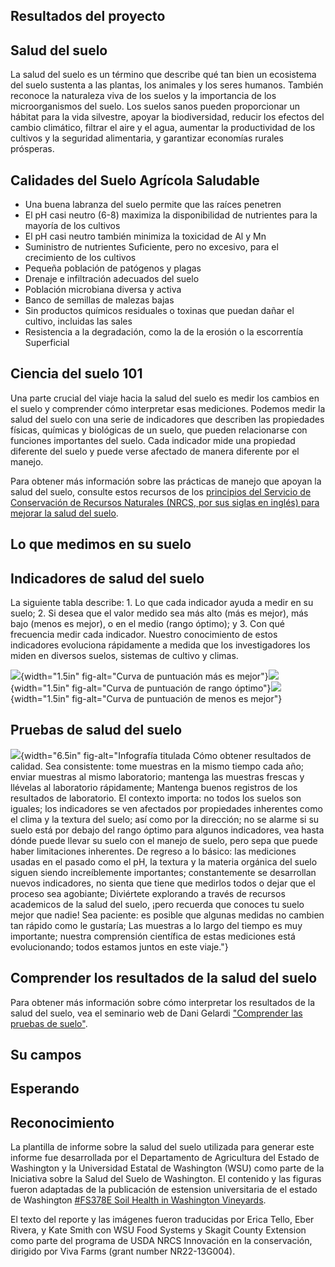 <!--section:project_results-->
## Resultados del proyecto


<!--section:soil_health-->
## Salud del suelo

La salud del suelo es un término que describe qué tan bien un ecosistema del
suelo sustenta a las plantas, los animales y los seres humanos. También reconoce
la naturaleza viva de los suelos y la importancia de los microorganismos del
suelo. Los suelos sanos pueden proporcionar un hábitat para la vida silvestre,
apoyar la biodiversidad, reducir los efectos del cambio climático, filtrar el
aire y el agua, aumentar la productividad de los cultivos y la seguridad
alimentaria, y garantizar economías rurales prósperas.

<!--section:soil_qualities-->
## Calidades del Suelo Agrícola Saludable

-   Una buena labranza del suelo permite que las raíces penetren
-   El pH casi neutro (6-8) maximiza la disponibilidad de nutrientes para la
    mayoría de los cultivos
-   El pH casi neutro también minimiza la toxicidad de Al y Mn
-   Suministro de nutrientes Suficiente, pero no excesivo, para el crecimiento
    de los cultivos
-   Pequeña población de patógenos y plagas
-   Drenaje e infiltración adecuados del suelo
-   Población microbiana diversa y activa
-   Banco de semillas de malezas bajas
-   Sin productos químicos residuales o toxinas que puedan dañar el cultivo,
    incluidas las sales
-   Resistencia a la degradación, como la de la erosión o la escorrentía
    Superficial

<!--section:soil_science-->
## Ciencia del suelo 101

Una parte crucial del viaje hacia la salud del suelo es medir los cambios en el
suelo y comprender cómo interpretar esas mediciones. Podemos medir la salud del
suelo con una serie de indicadores que describen las propiedades físicas,
químicas y biológicas de un suelo, que pueden relacionarse con funciones
importantes del suelo. Cada indicador mide una propiedad diferente del suelo y
puede verse afectado de manera diferente por el manejo.

Para obtener más información sobre las prácticas de manejo que apoyan la salud
del suelo, consulte estos recursos de los [principios del Servicio de
Conservación de Recursos Naturales (NRCS, por sus siglas en inglés) para mejorar
la salud del
suelo](https://www.nrcs.usda.gov/conservation-basics/natural-resource-concerns/soils/soil-health).

<!--section:measured_soil-->
## Lo que medimos en su suelo

<!--section:indicators-->
## Indicadores de salud del suelo

La siguiente tabla describe: 1. Lo que cada indicador ayuda a medir en su suelo;
2. Si desea que el valor medido sea más alto (más es mejor), más bajo (menos es
mejor), o en el medio (rango óptimo); y 3. Con qué frecuencia medir cada
indicador. Nuestro conocimiento de estos indicadores evoluciona rápidamente a
medida que los investigadores los miden en diversos suelos, sistemas de cultivo
y climas.

![](https://raw.githack.com/WA-Department-of-Agriculture/soils/main/figures/curve-more-spanish.png){width="1.5in" fig-alt="Curva de puntuación más es mejor"}![](https://raw.githack.com/WA-Department-of-Agriculture/soils/main/figures/curve-optimal-spanish.png){width="1.5in" fig-alt="Curva de puntuación de rango óptimo"}![](https://raw.githack.com/WA-Department-of-Agriculture/soils/main/figures/curve-less-spanish.png){width="1.5in" fig-alt="Curva de puntuación de menos es mejor"}

<!--section:testing-->
## Pruebas de salud del suelo

![](https://raw.githack.com/WA-Department-of-Agriculture/soils/main/figures/quality-results-spanish.png){width="6.5in" fig-alt="Infografía titulada Cómo obtener resultados de calidad. Sea consistente: tome muestras en la mismo tiempo cada año; enviar muestras al mismo laboratorio; mantenga las muestras frescas y llévelas al laboratorio rápidamente; Mantenga buenos registros de los resultados de laboratorio. El contexto importa: no todos los suelos son iguales; los indicadores se ven afectados por propiedades inherentes como el clima y la textura del suelo; así como por la dirección; no se alarme si su suelo está por debajo del rango óptimo para algunos indicadores, vea hasta dónde puede llevar su suelo con el manejo de suelo, pero sepa que puede haber limitaciones inherentes. De regreso a lo básico: las mediciones usadas en el pasado como el pH, la textura y la materia orgánica del suelo siguen siendo increíblemente importantes; constantemente se desarrollan nuevos indicadores, no sienta que tiene que medirlos todos o dejar que el proceso sea agobiante; Diviértete explorando a través de recursos academicos de la salud del suelo, ¡pero recuerda que conoces tu suelo mejor que nadie! Sea paciente: es posible que algunas medidas no cambien tan rápido como le gustaría; Las muestras a lo largo del tiempo es muy importante; nuestra comprensión científica de estas mediciones está evolucionando; todos estamos juntos en este viaje."}

## Comprender los resultados de la salud del suelo

Para obtener más información sobre cómo interpretar los resultados de la salud
del suelo, vea el seminario web de Dani Gelardi ["Comprender las pruebas de
suelo"](https://youtu.be/-ED-gGk4yb8?si=fxfnxqrRqhkGDaiu).

<!--section:your_fields-->
## Su campos

<!--section:looking_forward-->
## Esperando

<!--section:acknowledgements-->
## Reconocimiento
La plantilla de informe sobre la salud del suelo utilizada para generar este
informe fue desarrollada por el Departamento de Agricultura del Estado de
Washington y la Universidad Estatal de Washington (WSU) como parte de la
Iniciativa sobre la Salud del Suelo de Washington. El contenido y las figuras
fueron adaptadas de la publicación de estension universitaria de el estado de
Washington [#FS378E Soil Health in Washington
Vineyards](https://pubs.extension.wsu.edu/soil-health-in-washington-vineyards).

El texto del reporte y las imágenes fueron traducidas por Erica Tello, Eber
Rivera, y Kate Smith con WSU Food Systems y Skagit County Extension como parte
del programa de USDA NRCS Innovación en la conservación, dirigido por Viva Farms
(grant number NR22-13G004).

